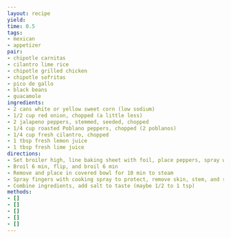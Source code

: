 ```yaml
---
layout: recipe
yield: 
time: 0.5
tags:
- mexican
- appetizer
pair:
- chipotle carnitas
- cilantro lime rice
- chipotle grilled chicken
- chipotle sofritas
- pico de gallo
- black beans
- guacamole
ingredients:
- 2 cans white or yellow sweet corn (low sodium)
- 1/2 cup red onion, chopped (a little less)
- 2 jalapeno peppers, stemmed, seeded, chopped
- 1/4 cup roasted Poblano peppers, chopped (2 poblanos)
- 1/4 cup fresh cilantro, chopped
- 1 tbsp fresh lemon juice
- 1 tbsp fresh lime juice
directions:
- Set broiler high, line baking sheet with foil, place peppers, spray with cooking spray
- Broil 6 min, flip, and broil 6 min
- Remove and place in covered bowl for 10 min to steam
- Spray fingers with cooking spray to protect, remove skin, stem, and seeds
- Combine ingredients, add salt to taste (maybe 1/2 to 1 tsp)
methods:
- []
- []
- []
- []
- []
---
```


